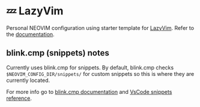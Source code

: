 # 💤 LazyVim

Personal NEOVIM configuration using starter template for [LazyVim](https://github.com/LazyVim/LazyVim).
Refer to the [documentation](https://lazyvim.github.io/installation).

## blink.cmp (snippets) notes

Currently uses blink.cmp for snippets.
By default, blink.cmp checks `$NEOVIM_CONFIG_DIR/snippets/` for custom snippets
so this is where they are currently located.

For more info go to [blink.cmp documentation](https://cmp.saghen.dev/configuration/snippets.html) and [VsCode snippets reference](https://code.visualstudio.com/docs/editing/userdefinedsnippets).
